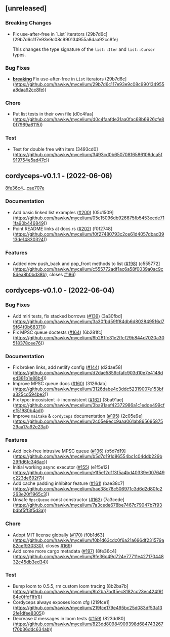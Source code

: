 ## [unreleased]

### <a id = "-breaking"></a>Breaking Changes
<ul>
<li>
Fix use-after-free in `List` iterators (29b7d6c](29b7d6c117e93e9c08c990134955a8daa92cc8fe)

This changes the type signature of the `list::Iter` and `list::Cursor`
types.
</li>
</ul>

### Bug Fixes

- [**breaking**](#-breaking) Fix use-after-free in `List` iterators (29b7d6c](https://github.com/hawkw/mycelium/29b7d6c117e93e9c08c990134955a8daa92cc8fe))

### Chore

- Put list tests in their own file (d0c4faa](https://github.com/hawkw/mycelium/d0c4faafde31aa0fac68b6926cfe80f7969a6115))

### Test

- Test for double free with iters (3493cd0](https://github.com/hawkw/mycelium/3493cd0b65070816586106dca5f919754e5ad47c))

## cordyceps-v0.1.1 - (2022-06-06)

[8fe36c4](8fe36c49d724e77711e42717044832c45db3ed34)...[cae707e](https://github.com/hawkw/mycelium/cae707ea55a5a755e4eafbbce2cee1fd8751e212)


### Documentation

- Add basic linked list examples ([#200](https://github.com/hawkw/mycelium/issues/200)) (05c1509](https://github.com/hawkw/mycelium/05c15096db926675fb5453ecde711fa90b446849))
- Point README links at docs.rs ([#202](https://github.com/hawkw/mycelium/issues/202)) (f0f2748](https://github.com/hawkw/mycelium/f0f27480793c2ce61d4057dbad3913de14830324))

### Features

- Added new push_back and pop_front methods to list ([#198](https://github.com/hawkw/mycelium/issues/198)) (c555772](https://github.com/hawkw/mycelium/c555772adf1ac6a58f0039a0ac9c8dea8b0bd38b), closes [#186](https://github.com/hawkw/mycelium/issues/186))

## cordyceps-v0.1.0 - (2022-06-04)


### Bug Fixes

- Add miri tests, fix stacked borrows ([#139](https://github.com/hawkw/mycelium/issues/139)) (3a30fbd](https://github.com/hawkw/mycelium/3a30fbd59ff84db6d802849516d79f64f0b68371))
- Fix MPSC queue doctests ([#164](https://github.com/hawkw/mycelium/issues/164)) (6b281fc](https://github.com/hawkw/mycelium/6b281fc31e2ffcf29b844d7020a30518378cee76))

### Documentation

- Fix broken links, add netlify config ([#144](https://github.com/hawkw/mycelium/issues/144)) (d2dae58](https://github.com/hawkw/mycelium/d2dae5859cfafc903d10e7e4148ded381b1e88b4))
- Improve MPSC queue docs ([#160](https://github.com/hawkw/mycelium/issues/160)) (3126dab](https://github.com/hawkw/mycelium/3126dabe4c3ddc52319007e153bfa325cd594be2))
- Fix typo: incosistent -> inconsistent ([#162](https://github.com/hawkw/mycelium/issues/162)) (3ba91ae](https://github.com/hawkw/mycelium/3ba91aef42372986a1c1edde499cfef51980b4ad))
- Improve `maitake` & `cordyceps` documentation ([#195](https://github.com/hawkw/mycelium/issues/195)) (2c05e9e](https://github.com/hawkw/mycelium/2c05e9ecc9aaa061ab86569587529aa17a92e23a))

### Features

- Add lock-free intrusive MPSC queue ([#136](https://github.com/hawkw/mycelium/issues/136)) (b5d7d19](https://github.com/hawkw/mycelium/b5d7d191d86554bc1c04ddb229b29ffd6fc346ac))
- Initial working async executor ([#155](https://github.com/hawkw/mycelium/issues/155)) (e1f5e12](https://github.com/hawkw/mycelium/e1f5e12d1f3f5a4bd40339e007649c223de692f7))
- Add cache padding inhibitor feature ([#161](https://github.com/hawkw/mycelium/issues/161)) (bae38c7](https://github.com/hawkw/mycelium/bae38c78c506971c3d6d2d80fc2263e20f1965c3))
- Unsafe `MpscQueue` const constructor ([#163](https://github.com/hawkw/mycelium/issues/163)) (7a3cede](https://github.com/hawkw/mycelium/7a3cede678be7467c79047b7f93bdbf5ff3f5d3a))

### Chore

- Adopt MIT license globally ([#170](https://github.com/hawkw/mycelium/issues/170)) (f0b1d63](https://github.com/hawkw/mycelium/f0b1d63cdc0f6a21a696df231579a82cef930330), closes [#169](https://github.com/hawkw/mycelium/issues/169))
- Add some more cargo metadata ([#197](https://github.com/hawkw/mycelium/issues/197)) (8fe36c4](https://github.com/hawkw/mycelium/8fe36c49d724e77711e42717044832c45db3ed34))

### Test

- Bump loom to 0.5.5, rm custom loom tracing (8b2ba7b](https://github.com/hawkw/mycelium/8b2ba7bdf5ec8182cc23ec424f9f84e0ffdf1fb1))
- Cordyceps always exposes loom cfg (219fce1](https://github.com/hawkw/mycelium/219fce179e495bc25d083df53a132fe1dfee8305))
- Decrease # messages in loom tests ([#159](https://github.com/hawkw/mycelium/issues/159)) (823dd80](https://github.com/hawkw/mycelium/823dd80984909398d684743267f70b36ddc634ab))

<!-- generated by git-cliff -->
